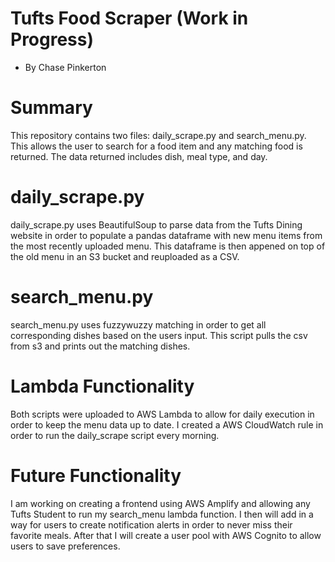 # Tufts Food Scraper (Work in Progress)
- By Chase Pinkerton

# Summary
This repository contains two files: daily_scrape.py and search_menu.py. This allows the user to search for a food item and any matching food is returned. The data returned includes dish, meal type, and day. 

# daily_scrape.py
daily_scrape.py uses BeautifulSoup to parse data from the Tufts Dining website in order to populate a pandas dataframe with new menu items from the most recently uploaded menu. This dataframe is then appened on top of the old menu in an S3 bucket and reuploaded as a CSV. 

# search_menu.py
search_menu.py uses fuzzywuzzy matching in order to get all corresponding dishes based on the users input. This script pulls the csv from s3 and prints out the matching dishes. 

# Lambda Functionality
Both scripts were uploaded to AWS Lambda to allow for daily execution in order to keep the menu data up to date. I created a AWS CloudWatch rule in order to run the daily_scrape script every morning. 

# Future Functionality
I am working on creating a frontend using AWS Amplify and allowing any Tufts Student to run my search_menu lambda function. I then will add in a way for users to create notification alerts in order to never miss their favorite meals. After that I will create a user pool with AWS Cognito to allow users to save preferences. 